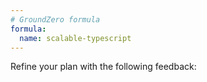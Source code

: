 ```yaml
---
# GroundZero formula
formula:
  name: scalable-typescript
---
```


Refine your plan with the following feedback: